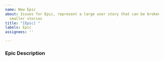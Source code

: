 ```yaml
---
name: New Epic
about: Issues for Epic, represent a large user story that can be broken down into
  smaller stories
title: "[Epic] "
labels: Epic
assignees: ''

---
```


### Epic Description
